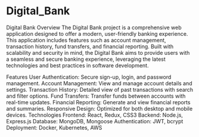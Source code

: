 # Digital_Bank
Digital Bank Overview The Digital Bank project is a comprehensive web application designed to offer a modern, user-friendly banking experience. This application includes features such as account management, transaction history, fund transfers, and financial reporting. Built with scalability and security in mind, the Digital Bank aims to provide users with a seamless and secure banking experience, leveraging the latest technologies and best practices in software development.

Features
User Authentication: Secure sign-up, login, and password management.
Account Management: View and manage account details and settings.
Transaction History: Detailed view of past transactions with search and filter options.
Fund Transfers: Transfer funds between accounts with real-time updates.
Financial Reporting: Generate and view financial reports and summaries.
Responsive Design: Optimized for both desktop and mobile devices.
Technologies
Frontend: React, Redux, CSS3
Backend: Node.js, Express.js
Database: MongoDB, Mongoose
Authentication: JWT, bcrypt
Deployment: Docker, Kubernetes, AWS
